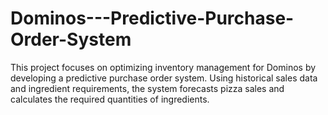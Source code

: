 # Dominos---Predictive-Purchase-Order-System
This project focuses on optimizing inventory management for Dominos by developing a predictive purchase order system. Using historical sales data and ingredient requirements, the system forecasts pizza sales and calculates the required quantities of ingredients.
